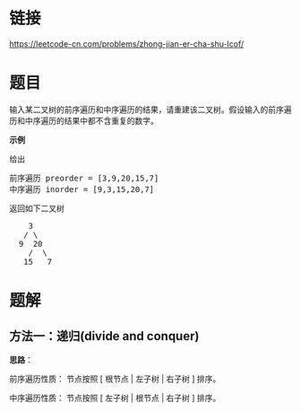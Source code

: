 # 链接
https://leetcode-cn.com/problems/zhong-jian-er-cha-shu-lcof/

# 题目
输入某二叉树的前序遍历和中序遍历的结果，请重建该二叉树。假设输入的前序遍历和中序遍历的结果中都不含重复的数字。

**示例**

给出
<pre>
前序遍历 preorder = [3,9,20,15,7]
中序遍历 inorder = [9,3,15,20,7]
</pre>
返回如下二叉树
<pre>
    3
   / \
  9  20
    /  \
   15   7
</pre>

# 题解
## 方法一：递归(divide and conquer)
**思路**：

前序遍历性质： 节点按照 [ 根节点 | 左子树 | 右子树 ] 排序。

中序遍历性质： 节点按照 [ 左子树 | 根节点 | 右子树 ] 排序。
